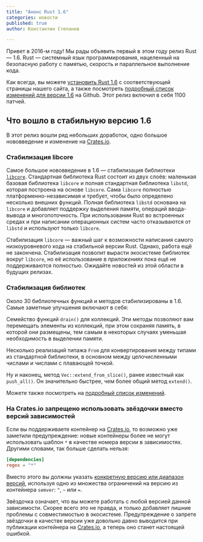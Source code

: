 ```yaml
---
title: "Анонс Rust 1.6"
categories: новости
published: true
author: Константин Степанов

---
```


Привет в 2016-м году! Мы рады объявить первый в этом году релиз Rust — 1.6.
Rust — системный язык программирования, нацеленный на безопасную
работу с памятью, скорость и параллельное выполнение кода.

Как всегда, вы можете [установить Rust 1.6][1] с соответствующей страницы
нашего сайта, а также посмотреть [подробный список изменений для версии 1.6][2]
на Github. Этот релиз включил в себя 1100 патчей.

## Что вошло в стабильную версию 1.6

В этот релиз вошли ряд небольших доработок, одно большое нововведение и
изменение на [Crates.io](https://crates.io).

### Стабилизация libcore

Самое большое нововведение в 1.6 — стабилизация библиотеки [`libcore`][3].
Стандартная библиотека Rust состоит из двух слоёв: маленькая базовая
библиотека `libcore` и полная стандартная библиотека `libstd`, которая
построена на основе `libcore`. Сама `libcore` полностью платформенно-независимая
и требует, чтобы было определено несколько внешних функций.
Полная библиотека `libstd` основана на `libcore` и добавляет
поддержку выделения памяти, операций ввода-вывода и многопоточность.
При использовании Rust во встроенных средах и при написании операционных
систем часто отказываются от `libstd` и используют только `libcore`.

<!--cut-->

Стабилизация `libcore` — важный шаг к возможности написания самого
низкоуровневого кода на стабильной версии Rust. Однако, работа ещё не закончена.
Стабилизация позволит вырасти экосистеме библиотек вокруг `libcore`,
но её использование в *приложениях* пока ещё не поддерживаются полностью.
Ожидайте новостей из этой области в будущих релизах.

### Стабилизация библиотек

Около 30 библиотечных функций и методов стабилизированы в 1.6.
Самые заметные улучшения включают в себя:

Семейство функций `drain()` для коллекций. Эти методы позволяют вам
перемещать элементы из коллекций, при этом сохраняя память, в которой
они размещены, тем самым в некоторых случаях уменьшая необходимость в выделении памяти.

Несколько реализаций типажа `From` для конвертирования между типами
из стандартной библиотеки, в основном между целочисленными числами
и числами с плавающей точкой.

Ну и наконец, метод `Vec::extend_from_slice()`, ранее известный как `push_all()`.
Он значительно быстрее, чем более общий метод `extend()`.

Можете также посмотреть на [подробный список изменений][2].

### На Crates.io запрещено использовать звёздочки вместо версий зависимостей

Если вы поддерживаете контейнер на [Crates.io](https://crates.io), то возможно
уже заметили предупреждение: новые контейнеры более не могут использовать
шаблон `*` в качестве номера версии в зависимостях. Другими словами, так больше
сделать нельзя:

```toml
[dependencies]
regex = "*"
```

Вместо этого вы должны указать [конкретную версию или диапазон версий][4],
используя одно из множества ограничений на версию из контейнера `semver`:
`^`, `~` или `=`.

Звёздочка означает, что вы можете работать с любой версией
данной зависимости. Скорее всего это не правда, и только добавляет лишние
проблемы с совместимостью в экосистеме. Предупреждение о запрете звёздочки в качестве версии уже
довольно давно выводится при публикации контейнера на [Crates.io](https://crates.io), а теперь
оно станет настоящей ошибкой.

[1]: http://www.rust-lang.org/install.html
[2]: https://github.com/rust-lang/rust/blob/stable/RELEASES.md#version-160-2016-01-21
[3]: http://doc.rust-lang.org/nightly/core/
[4]: http://doc.crates.io/crates-io.html#using-cratesio-based-crates

